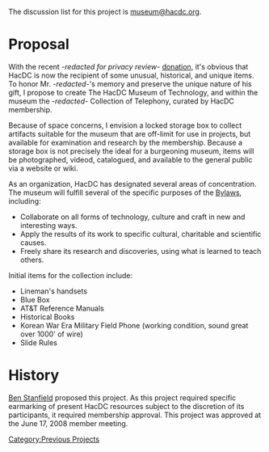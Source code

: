 The discussion list for this project is
[museum@hacdc.org](http://hacdc.org/mailman/listinfo/museum_hacdc.org).

# Proposal

With the recent *-redacted for privacy review-*
[donation](donation "wikilink"), it's obvious that HacDC is now the
recipient of some unusual, historical, and unique items. To honor Mr.
*-redacted-*'s memory and preserve the unique nature of his gift, I
propose to create The HacDC Museum of Technology, and within the museum
the *-redacted-* Collection of Telephony, curated by HacDC membership.

Because of space concerns, I envision a locked storage box to collect
artifacts suitable for the museum that are off-limit for use in
projects, but available for examination and research by the membership.
Because a storage box is not precisely the ideal for a burgeoning
museum, items will be photographed, videod, catalogued, and available to
the general public via a website or wiki.

As an organization, HacDC has designated several areas of concentration.
The museum will fulfill several of the specific purposes of the
[Bylaws](Bylaws "wikilink"), including:

- Collaborate on all forms of technology, culture and craft in new and
  interesting ways.
- Apply the results of its work to specific cultural, charitable and
  scientific causes.
- Freely share its research and discoveries, using what is learned to
  teach others.

Initial items for the collection include:

- Lineman's handsets
- Blue Box
- AT&T Reference Manuals
- Historical Books
- Korean War Era Military Field Phone (working condition, sound great
  over 1000' of wire)
- Slide Rules

# History

[Ben Stanfield](User:Ben "wikilink") proposed this project.
As this project required specific earmarking of present HacDC resources
subject to the discretion of its participants, it required membership
approval.
This project was approved at the June 17, 2008 member meeting.

[Category:Previous Projects](Category:Previous_Projects "wikilink")